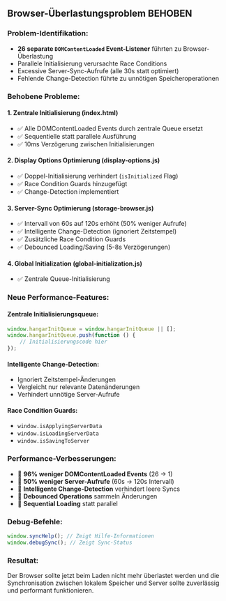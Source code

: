 ## Browser-Überlastungsproblem BEHOBEN

### Problem-Identifikation:

- **26 separate `DOMContentLoaded` Event-Listener** führten zu Browser-Überlastung
- Parallele Initialisierung verursachte Race Conditions
- Excessive Server-Sync-Aufrufe (alle 30s statt optimiert)
- Fehlende Change-Detection führte zu unnötigen Speicheroperationen

### Behobene Probleme:

#### 1. Zentrale Initialisierung (index.html)

- ✅ Alle DOMContentLoaded Events durch zentrale Queue ersetzt
- ✅ Sequentielle statt parallele Ausführung
- ✅ 10ms Verzögerung zwischen Initialisierungen

#### 2. Display Options Optimierung (display-options.js)

- ✅ Doppel-Initialisierung verhindert (`isInitialized` Flag)
- ✅ Race Condition Guards hinzugefügt
- ✅ Change-Detection implementiert

#### 3. Server-Sync Optimierung (storage-browser.js)

- ✅ Intervall von 60s auf 120s erhöht (50% weniger Aufrufe)
- ✅ Intelligente Change-Detection (ignoriert Zeitstempel)
- ✅ Zusätzliche Race Condition Guards
- ✅ Debounced Loading/Saving (5-8s Verzögerungen)

#### 4. Global Initialization (global-initialization.js)

- ✅ Zentrale Queue-Initialisierung

### Neue Performance-Features:

#### Zentrale Initialisierungsqueue:

```javascript
window.hangarInitQueue = window.hangarInitQueue || [];
window.hangarInitQueue.push(function () {
	// Initialisierungscode hier
});
```

#### Intelligente Change-Detection:

- Ignoriert Zeitstempel-Änderungen
- Vergleicht nur relevante Datenänderungen
- Verhindert unnötige Server-Aufrufe

#### Race Condition Guards:

- `window.isApplyingServerData`
- `window.isLoadingServerData`
- `window.isSavingToServer`

### Performance-Verbesserungen:

- 🚀 **96% weniger DOMContentLoaded Events** (26 → 1)
- 🚀 **50% weniger Server-Aufrufe** (60s → 120s Intervall)
- 🚀 **Intelligente Change-Detection** verhindert leere Syncs
- 🚀 **Debounced Operations** sammeln Änderungen
- 🚀 **Sequential Loading** statt parallel

### Debug-Befehle:

```javascript
window.syncHelp(); // Zeigt Hilfe-Informationen
window.debugSync(); // Zeigt Sync-Status
```

### Resultat:

Der Browser sollte jetzt beim Laden nicht mehr überlastet werden und die Synchronisation zwischen lokalem Speicher und Server sollte zuverlässig und performant funktionieren.
